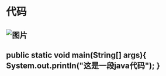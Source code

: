 ﻿# 代码

##

![图片](http://ww3.sinaimg.cn/mw690/005ZWQyIjw1f4lijm1z26j30a00a0gm3.jpg)
---
public static void main(String[] args){
    System.out.println("这是一段java代码");
}
---